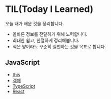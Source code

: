 # TIL(Today I Learned)

오늘 내가 배운 것을 정리합니다.
- 올바른 정보를 전달하기 위해 노력합니다.
- 최대한 쉽고, 친절하게 정리해봅니다.
- 적은 양이라도 꾸준히 실천하는 것을 목표로 합니다.

## JavaScript
- [this](https://github.com/junghye-dev/TIL/blob/main/0.%20JavaScript/this.md)
- [객체](https://github.com/junghye-dev/TIL/blob/main/0.%20JavaScript/%EA%B0%9D%EC%B2%B4.md)
- [TypeScript](https://github.com/junghye-dev/TIL/blob/main/0.%20JavaScript/TypeScript.md)
- [React](https://github.com/junghye-dev/TIL/blob/main/1.%20React/setState().md)

